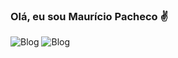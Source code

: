 ### Olá, eu sou Maurício Pacheco ✌️

![Blog](https://img.shields.io/badge/Linux-FCC624?style=for-the-badge&logo=linux&logoColor=black)
![Blog]([https://img.shields.io/badge/Linux-FCC624?style=for-the-badge&logo=linux&logoColor=black](https://img.shields.io/badge/Windows-0078D6?style=for-the-badge&logo=windows&logoColor=white))

<!--
**Mauricio-Pacheco/Mauricio-Pacheco** is a ✨ _special_ ✨ repository because its `README.md` (this file) appears on your GitHub profile.

Here are some ideas to get you started:

- 🔭 I’m currently working on ...
- 🌱 I’m currently learning ...
- 👯 I’m looking to collaborate on ...
- 🤔 I’m looking for help with ...
- 💬 Ask me about ...
- 📫 How to reach me: ...
- 😄 Pronouns: ...
- ⚡ Fun fact: ...
-->
